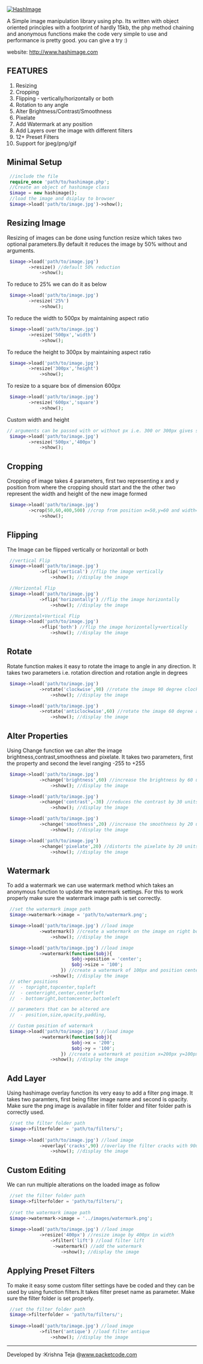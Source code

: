 [![HashImage](images/watermark.png)](http://hashimage.com/)

A Simple image manipulation library using php. Its written with object oriented principles with a footprint of hardly 15kb, the php method chaining and anonymous functions make the code very simple to use and performance is pretty good. you can give a try :) 

website: http://www.hashimage.com

FEATURES
--------
1. Resizing
2. Cropping
3. Flipping - vertically/horizontally or both
4. Rotation to any angle
5. Alter Brightness/Contrast/Smoothness
6. Pixelate 
7. Add Watermark at any position
8. Add Layers over the image with different filters
9. 12+ Preset Filters 
10. Support for jpeg/png/gif

Minimal Setup
------------
```php
 //include the file
 require_once 'path/to/hashimage.php'; 
 //Create an object of hashimage class
 $image = new hashimage();
 //load the image and dsiplay to browser
 $image->load('path/to/image.jpg')->show();
```

Resizing Image
-------------
Resizing of images can be done using function resize which takes two optional parameters.By default it reduces the image by 50% without and arguments.
```php
 $image->load('path/to/image.jpg')
 		->resize() //default 50% reduction
 			->show();
```
To reduce to 25% we can do it as below
```php
 $image->load('path/to/image.jpg')
 		->resize('25%')
 			->show();
```
To reduce the width to 500px by maintaining aspect ratio
```php
 $image->load('path/to/image.jpg')
 		->resize('500px','width')
 			->show();
```
To reduce the height to 300px by maintaining aspect ratio
```php
 $image->load('path/to/image.jpg')
 		->resize('300px','height')
 			->show();
```
To resize to a square box of dimension 600px
```php
 $image->load('path/to/image.jpg')
 		->resize('600px','square')
 			->show();
```
Custom width and height
```php
// arguments can be passed with or without px i.e. 300 or 300px gives same result
 $image->load('path/to/image.jpg')
 		->resize('500px','400px') 
 			->show();
```

Cropping 
-------------
Cropping of image takes 4 parameters, first two representing x and y position from where the cropping should start and the the other two represent the width and height of the new image formed
```php
 $image->load('path/to/image.jpg')
 		->crop(50,60,400,500) //crop from position x=50,y=60 and width=400,height=500
 			->show();
```
Flipping 
-------------
The Image can be flipped vertically or horizontall or both 
```php
 //vertical Flip
 $image->load('path/to/image.jpg')
			->flip('vertical') //flip the image vertically
				->show(); //display the image
```
```php
 //Horizontal Flip
 $image->load('path/to/image.jpg')
			->flip('horizontally') //flip the image horizontally
				->show(); //display the image
```
```php
 //Horizontal+Vertical Flip
 $image->load('path/to/image.jpg')
			->flip('both') //flip the image horizontally+vertically
				->show(); //display the image
```
Rotate
---------
Rotate function makes it easy to rotate the image to angle in any direction. It takes two parameters i.e. rotation direction and rotation angle in degrees
```php
 $image->load('path/to/image.jpg')
			->rotate('clockwise',90) //rotate the image 90 degree clockwise
				->show(); //display the image
```
```php
 $image->load('path/to/image.jpg')
			->rotate('anticlockwise',60) //rotate the image 60 degree anticlockwise
				->show(); //display the image
```
Alter Properties
-------------
Using Change function we can alter the image brightness,contrast,smoothness and pixelate. It takes two parameters, first the property and second the level ranging -255 to +255
```php
 $image->load('path/to/image.jpg')
			->change('brightness',60) //increase the brightness by 60 units
				->show(); //display the image
```
```php
 $image->load('path/to/image.jpg')
			->change('contrast',-30) //reduces the contrast by 30 units
				->show(); //display the image
```
```php
 $image->load('path/to/image.jpg')
			->change('smoothness',20) //increase the smoothness by 20 units
				->show(); //display the image
```
```php
 $image->load('path/to/image.jpg')
			->change('pixelate',20) //distorts the pixelate by 20 units
				->show(); //display the image
```
Watermark
-----------
To add a watermark we can use watermark method which takes an anonymous function to update the watermark settings. For this to work properly make sure the watermark image path is set correctly.
```php
 //set the watermark image path
 $image->watermark->image = 'path/to/watermark.png';

 $image->load('path/to/image.jpg') //load image
			->watermark() //create a watermark on the image on right bottom corner(default position)
				->show(); //display the image
```
```php
 $image->load('path/to/image.jpg') //load image
			->watermark(function($obj){
						$obj->position = 'center';
						$obj->size = '100';
					}) //create a watermark of 100px and position center
				->show(); //display the image
 // other positions 
 //  - topright,topcenter,topleft
 //  - centerright,center,centerleft	
 //  - bottomright,bottomcenter,bottomleft	

 // parameters that can be altered are
 //  - position,size,opacity,padding,	
```
```php
 // Custom position of watermark
 $image->load('path/to/image.jpg') //load image
			->watermark(function($obj){
						$obj->x = '200';
						$obj->y = '100';
					}) //create a watermark at position x=200px y=100px
				->show(); //display the image
```
Add Layer
--------
Using hashimage overlay function its very easy to add a filter png image. It takes two paramters, first being filter image name and second is opacity. Make sure the png image is available in filter folder and filter folder path is correctly used.
```php
 //set the filter folder path
 $image->filterfolder = 'path/to/filters/';
 
 $image->load('path/to/image.jpg') //load image
			->overlay('cracks',90) //overlay the filter cracks with 90units opacity
				->show(); //display the image				
```
Custom Editing
-------
We can run multiple alterations on the loaded image as follow
```php
 //set the filter folder path
 $image->filterfolder = 'path/to/filters/';
 
 //set the watermark image path
 $image->watermark->image = '../images/watermark.png';
	
 $image->load('path/to/image.jpg') //load image
			->resize('400px') //resize image by 400px in width
				->filter('lift') //load filter lift
				 ->watermark() //add the watermark
					->show(); //display the image							
```

Applying Preset Filters
--------
To make it easy some custom filter settings have be coded and they can be used by using function filters.It takes filter preset name as parameter. Make sure the filter folder is set properly.
```php
 //set the filter folder path
 $image->filterfolder = 'path/to/filters/';
 
 $image->load('path/to/image.jpg') //load image
			->filter('antique') //load filter antique
				->show(); //display the image				
```

----------------------------------------------------------------
Developed by :Krishna Teja @www.packetcode.com 









